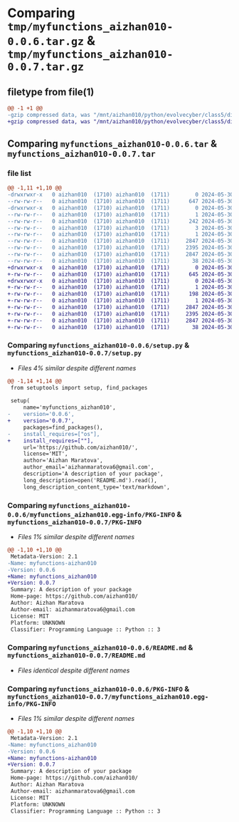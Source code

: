 # Comparing `tmp/myfunctions_aizhan010-0.0.6.tar.gz` & `tmp/myfunctions_aizhan010-0.0.7.tar.gz`

## filetype from file(1)

```diff
@@ -1 +1 @@
-gzip compressed data, was "/mnt/aizhan010/python/evolvecyber/class5/dist/tmppnr1i2st/myfunctions_aizhan010-0.0.6.tar", last modified: Thu May 30 01:33:12 2024, max compression
+gzip compressed data, was "/mnt/aizhan010/python/evolvecyber/class5/dist/tmpw0qglurw/myfunctions_aizhan010-0.0.7.tar", last modified: Thu May 30 01:35:51 2024, max compression
```

## Comparing `myfunctions_aizhan010-0.0.6.tar` & `myfunctions_aizhan010-0.0.7.tar`

### file list

```diff
@@ -1,11 +1,10 @@
-drwxrwxr-x   0 aizhan010  (1710) aizhan010  (1711)        0 2024-05-30 01:33:12.000000 myfunctions_aizhan010-0.0.6/
--rw-rw-r--   0 aizhan010  (1710) aizhan010  (1711)      647 2024-05-30 01:32:51.000000 myfunctions_aizhan010-0.0.6/setup.py
-drwxrwxr-x   0 aizhan010  (1710) aizhan010  (1711)        0 2024-05-30 01:33:12.000000 myfunctions_aizhan010-0.0.6/myfunctions_aizhan010.egg-info/
--rw-rw-r--   0 aizhan010  (1710) aizhan010  (1711)        1 2024-05-30 01:33:12.000000 myfunctions_aizhan010-0.0.6/myfunctions_aizhan010.egg-info/top_level.txt
--rw-rw-r--   0 aizhan010  (1710) aizhan010  (1711)      242 2024-05-30 01:33:12.000000 myfunctions_aizhan010-0.0.6/myfunctions_aizhan010.egg-info/SOURCES.txt
--rw-rw-r--   0 aizhan010  (1710) aizhan010  (1711)        3 2024-05-30 01:33:12.000000 myfunctions_aizhan010-0.0.6/myfunctions_aizhan010.egg-info/requires.txt
--rw-rw-r--   0 aizhan010  (1710) aizhan010  (1711)        1 2024-05-30 01:33:12.000000 myfunctions_aizhan010-0.0.6/myfunctions_aizhan010.egg-info/dependency_links.txt
--rw-rw-r--   0 aizhan010  (1710) aizhan010  (1711)     2847 2024-05-30 01:33:12.000000 myfunctions_aizhan010-0.0.6/myfunctions_aizhan010.egg-info/PKG-INFO
--rw-rw-r--   0 aizhan010  (1710) aizhan010  (1711)     2395 2024-05-30 01:18:35.000000 myfunctions_aizhan010-0.0.6/README.md
--rw-rw-r--   0 aizhan010  (1710) aizhan010  (1711)     2847 2024-05-30 01:33:12.000000 myfunctions_aizhan010-0.0.6/PKG-INFO
--rw-rw-r--   0 aizhan010  (1710) aizhan010  (1711)       38 2024-05-30 01:33:12.000000 myfunctions_aizhan010-0.0.6/setup.cfg
+drwxrwxr-x   0 aizhan010  (1710) aizhan010  (1711)        0 2024-05-30 01:35:51.000000 myfunctions_aizhan010-0.0.7/
+-rw-rw-r--   0 aizhan010  (1710) aizhan010  (1711)      645 2024-05-30 01:35:31.000000 myfunctions_aizhan010-0.0.7/setup.py
+drwxrwxr-x   0 aizhan010  (1710) aizhan010  (1711)        0 2024-05-30 01:35:51.000000 myfunctions_aizhan010-0.0.7/myfunctions_aizhan010.egg-info/
+-rw-rw-r--   0 aizhan010  (1710) aizhan010  (1711)        1 2024-05-30 01:35:51.000000 myfunctions_aizhan010-0.0.7/myfunctions_aizhan010.egg-info/top_level.txt
+-rw-rw-r--   0 aizhan010  (1710) aizhan010  (1711)      198 2024-05-30 01:35:51.000000 myfunctions_aizhan010-0.0.7/myfunctions_aizhan010.egg-info/SOURCES.txt
+-rw-rw-r--   0 aizhan010  (1710) aizhan010  (1711)        1 2024-05-30 01:35:51.000000 myfunctions_aizhan010-0.0.7/myfunctions_aizhan010.egg-info/dependency_links.txt
+-rw-rw-r--   0 aizhan010  (1710) aizhan010  (1711)     2847 2024-05-30 01:35:51.000000 myfunctions_aizhan010-0.0.7/myfunctions_aizhan010.egg-info/PKG-INFO
+-rw-rw-r--   0 aizhan010  (1710) aizhan010  (1711)     2395 2024-05-30 01:18:35.000000 myfunctions_aizhan010-0.0.7/README.md
+-rw-rw-r--   0 aizhan010  (1710) aizhan010  (1711)     2847 2024-05-30 01:35:51.000000 myfunctions_aizhan010-0.0.7/PKG-INFO
+-rw-rw-r--   0 aizhan010  (1710) aizhan010  (1711)       38 2024-05-30 01:35:51.000000 myfunctions_aizhan010-0.0.7/setup.cfg
```

### Comparing `myfunctions_aizhan010-0.0.6/setup.py` & `myfunctions_aizhan010-0.0.7/setup.py`

 * *Files 4% similar despite different names*

```diff
@@ -1,14 +1,14 @@
 from setuptools import setup, find_packages
 
 setup(
     name='myfunctions_aizhan010',
-    version='0.0.6',
+    version='0.0.7',
     packages=find_packages(),
-    install_requires=["os"],
+    install_requires=[""],
     url='https://github.com/aizhan010/',
     license='MIT',
     author='Aizhan Maratova',
     author_email='aizhanmaratova6@gmail.com',
     description='A description of your package',
     long_description=open('README.md').read(),
     long_description_content_type='text/markdown',
```

### Comparing `myfunctions_aizhan010-0.0.6/myfunctions_aizhan010.egg-info/PKG-INFO` & `myfunctions_aizhan010-0.0.7/PKG-INFO`

 * *Files 1% similar despite different names*

```diff
@@ -1,10 +1,10 @@
 Metadata-Version: 2.1
-Name: myfunctions-aizhan010
-Version: 0.0.6
+Name: myfunctions_aizhan010
+Version: 0.0.7
 Summary: A description of your package
 Home-page: https://github.com/aizhan010/
 Author: Aizhan Maratova
 Author-email: aizhanmaratova6@gmail.com
 License: MIT
 Platform: UNKNOWN
 Classifier: Programming Language :: Python :: 3
```

### Comparing `myfunctions_aizhan010-0.0.6/README.md` & `myfunctions_aizhan010-0.0.7/README.md`

 * *Files identical despite different names*

### Comparing `myfunctions_aizhan010-0.0.6/PKG-INFO` & `myfunctions_aizhan010-0.0.7/myfunctions_aizhan010.egg-info/PKG-INFO`

 * *Files 1% similar despite different names*

```diff
@@ -1,10 +1,10 @@
 Metadata-Version: 2.1
-Name: myfunctions_aizhan010
-Version: 0.0.6
+Name: myfunctions-aizhan010
+Version: 0.0.7
 Summary: A description of your package
 Home-page: https://github.com/aizhan010/
 Author: Aizhan Maratova
 Author-email: aizhanmaratova6@gmail.com
 License: MIT
 Platform: UNKNOWN
 Classifier: Programming Language :: Python :: 3
```

